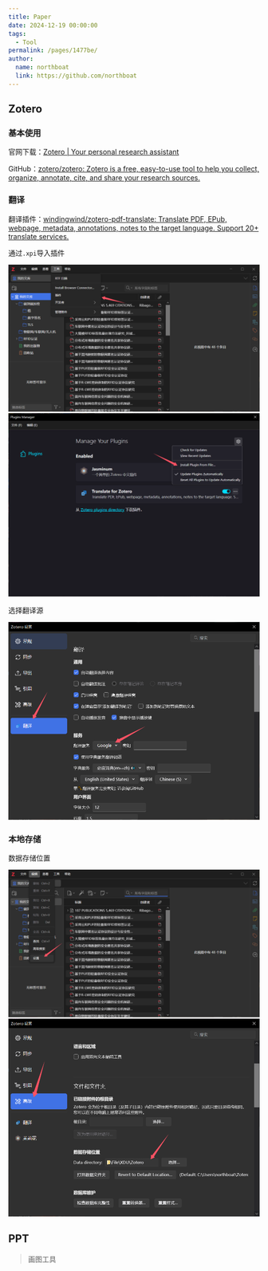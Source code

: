 ```yaml
---
title: Paper
date: 2024-12-19 00:00:00
tags: 
  - Tool
permalink: /pages/1477be/
author: 
  name: northboat
  link: https://github.com/northboat
---
```


## Zotero

### 基本使用

官网下载：[Zotero | Your personal research assistant](https://www.zotero.org/)

GitHub：[zotero/zotero: Zotero is a free, easy-to-use tool to help you collect, organize, annotate, cite, and share your research sources.](https://github.com/zotero/zotero)

### 翻译

翻译插件：[windingwind/zotero-pdf-translate: Translate PDF, EPub, webpage, metadata, annotations, notes to the target language. Support 20+ translate services.](https://github.com/windingwind/zotero-pdf-translate)

通过`.xpi`导入插件

<img src="./assets/image-20241219210303781.png">

<img src="./assets/image-20241219210407134.png">

选择翻译源

<img src="./assets/image-20241220000506715.png">

### 本地存储

数据存储位置

<img src="./assets/image-20241219210717006.png">

<img src="./assets/image-20241219210759511.png">

## PPT

> 画图工具